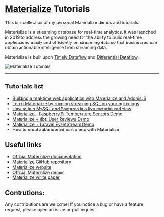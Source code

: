 # [Materialize](https://materialize.com) Tutorials

This is a collection of my personal Materialize demos and tutorials.

Materialize is a streaming database for real-time analytics. It was launched in 2019 to address the growing need for the ability to build real-time applications easily and efficiently on streaming data so that businesses can obtain actionable intelligence from streaming data.

Materialize is built upon [Timely Dataflow](https://github.com/TimelyDataflow/timely-dataflow) and [Differential Dataflow](https://github.com/TimelyDataflow/differential-dataflow).

![Materialize Tutorials](https://user-images.githubusercontent.com/21223421/144993631-8234a2e5-d7ef-47e8-af86-30b0fb1205d2.png)

---

## Tutorials list

* [Building a real-time web application with Materialize and AdonisJS](./mz-adonis-demo)
* [Learn Materialize by running streaming SQL on your nginx logs](./mz-nginx-logs)
* [How to join MySQL and Postgres in a live materialized view](./mz-join-mysql-and-postgresql)
* [Materialize - Raspberry Pi Temperature Sensors Demo](./mz-raspberry-pi-temperature)
* [Materialize + dbt: User Reviews Demo](./mz-user-reviews-dbt-demo)
* [Materialize + Laravel EventStream Demo](./laravel-eventstreams)
* How to create abandoned cart alerts with Materialize

## Useful links

* [Official Materialize documentation](https://materialize.com/docs)
* [Materialize GitHub repository](https://github.com/MaterializeInc/Materialize)
* [Materialize website](https://materialize.com)
* [Official Materialize demos](https://materialize.com/docs/demos)
* [Materialize white paper](https://materialize.com/resources/materialize-an-overview/)

## Contrutions:

Any contributions are welcome! If you notice a bug or have a feature request, please open an issue or pull request.

